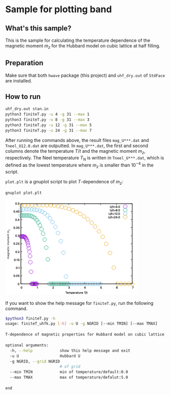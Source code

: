 # Sample for plotting band

## What's this sample?

This is the sample for calculating the temperature dependence of the magnetic moment $m_z$ for the Hubbard model on cubic lattice at half filling.

## Preparation

Make sure that both `hwave` package (this project) and `uhf_dry.out` of `StdFace` are installed.

## How to run

```bash
uhf_dry.out stan.in
python3 finiteT.py -u 4 -g 31 --max 1
python3 finiteT.py -u 8 -g 31 --max 3
python3 finiteT.py -u 12 -g 31 --max 5
python3 finiteT.py -u 24 -g 31 --max 7
```

After running the commands above, the result files `mag_U***.dat` and `Tneel_U12.0.dat` are outputted.
In `mag_U***.dat`, the first and second columns denote the temperature $T/t$ and the magnetic moment $m_z$, respectively.
The Neel temperature $T_N$ is written in `Tneel_U***.dat`, which is defined as the lowest temperature where $m_z$ is smaller than $10^{-4}$ in the script.

`plot.plt` is a gnuplot script to plot $T$-dependence of $m_z$:

```bash
gnuplot plot.plt
```

![temperature dependence of magnetic momonet mz](./mz_HubbardCubic_L12.png)


If you want to show the help message for `finiteT.py`, run the following command. 
```bash
$python3 finiteT.py -h
usage: finiteT_uhfk.py [-h] -u U -g NGRID [--min TMIN] [--max TMAX]

T-dependence of magnetic properties for Hubbard model on cubic lattice by using UHFk

optional arguments:
  -h, --help            show this help message and exit
  -u U                  Hubbard U
  -g NGRID, --grid NGRID
                        # of grid
  --min TMIN            min of temperature/default:0.0
  --max TMAX            max of temperature/defalut:5.0

end
```
